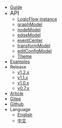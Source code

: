 - [Guide](en/guide/start)
- <font size=4>API <i class="fa fa-caret-down navbar-icon"></i></font>
  - [LogicFlow instance](en/api/logicFlowApi)
  - [graphModel](en/api/graphModelApi)
  - [nodeModel](en/api/nodeModelApi)
  - [edgeModel](en/api/edgeModelApi)
  - [eventCenter](en/api/eventCenterApi)
  - [transformModel](en/api/transformModelApi)
  - [editConfigModel](en/api/editConfigModelApi)
  - [Theme](en/api/themeApi)
- [Examples <i class="fa fa-external-link navbar-icon"></i>](https://logic-flow.github.io/docs/examples)
- <font>Release <i class="fa fa-caret-down navbar-icon"></i></font>
  - [v1.2.x](en/release/1.2)
  - [v1.1.x](en/release/1.1)
  - [v1.0.x](en/release/1.0)
  - [v0.7.x <i class="fa fa-external-link navbar-icon"></i>](https://07.logic-flow.cn/)
- [Article](en/article/article01)
- [Gitee <i class="fa fa-external-link navbar-icon"></i>](https://gitee.com/logic-flow/LogicFlow)
- [<i class="fa fa-github fa-lg"></i> Github <i class="fa fa-external-link navbar-icon"></i>](https://github.com/didi/LogicFlow)
- <i class="fa fa-language fa-lg"></i> Language <i class="fa fa-caret-down navbar-icon"></i>
  - [English](en/guide/start)
  - [中文](zh/guide/start)
